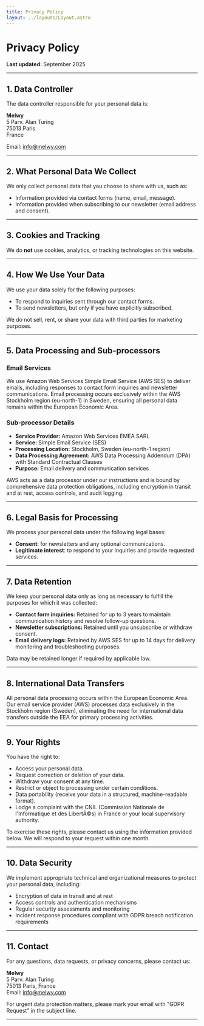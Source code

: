 ```yaml
---
title: Privacy Policy
layout: ../layouts/Layout.astro
---
```


# Privacy Policy

**Last updated:** September 2025  

---

## 1. Data Controller

The data controller responsible for your personal data is:  

**Melwy**  
5 Parv. Alan Turing  
75013 Paris  
France  

Email: [info@melwy.com](mailto:info@melwy.com)  

---

## 2. What Personal Data We Collect

We only collect personal data that you choose to share with us, such as:

- Information provided via contact forms (name, email, message).  
- Information provided when subscribing to our newsletter (email address and consent).  

---

## 3. Cookies and Tracking

We do **not** use cookies, analytics, or tracking technologies on this website.  

---

## 4. How We Use Your Data

We use your data solely for the following purposes:

- To respond to inquiries sent through our contact forms.  
- To send newsletters, but only if you have explicitly subscribed.  

We do not sell, rent, or share your data with third parties for marketing purposes.  

---

## 5. Data Processing and Sub-processors

### Email Services
We use Amazon Web Services Simple Email Service (AWS SES) to deliver emails, including responses to contact form inquiries and newsletter communications. Email processing occurs exclusively within the AWS Stockholm region (eu-north-1) in Sweden, ensuring all personal data remains within the European Economic Area.

### Sub-processor Details
- **Service Provider:** Amazon Web Services EMEA SARL
- **Service:** Simple Email Service (SES)
- **Processing Location:** Stockholm, Sweden (eu-north-1 region)
- **Data Processing Agreement:** AWS Data Processing Addendum (DPA) with Standard Contractual Clauses
- **Purpose:** Email delivery and communication services

AWS acts as a data processor under our instructions and is bound by comprehensive data protection obligations, including encryption in transit and at rest, access controls, and audit logging.

---

## 6. Legal Basis for Processing

We process your personal data under the following legal bases:

- **Consent**: for newsletters and any optional communications.  
- **Legitimate interest**: to respond to your inquiries and provide requested services.  

---

## 7. Data Retention

We keep your personal data only as long as necessary to fulfill the purposes for which it was collected:

- **Contact form inquiries:** Retained for up to 3 years to maintain communication history and resolve follow-up questions.
- **Newsletter subscriptions:** Retained until you unsubscribe or withdraw consent.
- **Email delivery logs:** Retained by AWS SES for up to 14 days for delivery monitoring and troubleshooting purposes.

Data may be retained longer if required by applicable law.

---

## 8. International Data Transfers

All personal data processing occurs within the European Economic Area. Our email service provider (AWS) processes data exclusively in the Stockholm region (Sweden), eliminating the need for international data transfers outside the EEA for primary processing activities.

---

## 9. Your Rights

You have the right to:

- Access your personal data.  
- Request correction or deletion of your data.  
- Withdraw your consent at any time.  
- Restrict or object to processing under certain conditions.
- Data portability (receive your data in a structured, machine-readable format).
- Lodge a complaint with the CNIL (Commission Nationale de l'Informatique et des LibertÃ©s) in France or your local supervisory authority.

To exercise these rights, please contact us using the information provided below. We will respond to your request within one month.

---

## 10. Data Security

We implement appropriate technical and organizational measures to protect your personal data, including:

- Encryption of data in transit and at rest
- Access controls and authentication mechanisms  
- Regular security assessments and monitoring
- Incident response procedures compliant with GDPR breach notification requirements

---

## 11. Contact

For any questions, data requests, or privacy concerns, please contact us:  

**Melwy**  
5 Parv. Alan Turing  
75013 Paris, France  
Email: [info@melwy.com](mailto:info@melwy.com)  

For urgent data protection matters, please mark your email with "GDPR Request" in the subject line.

---
